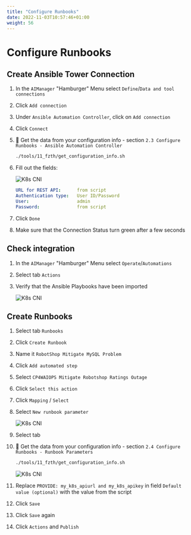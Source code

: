 ```yaml
---
title: "Configure Runbooks"
date: 2022-11-03T10:57:46+01:00
weight: 56
---
```


# Configure Runbooks

## Create Ansible Tower Connection


1. In the `AIManager` "Hamburger" Menu select `Define`/`Data and tool connections`
1. Click `Add connection`
1. Under `Ansible Automation Controller`, click on `Add connection`
1. Click `Connect`

1. 🔎 Get the data from your configuration info - section `2.3 Configure Runbooks - Ansible Automation Controller` 

    ```bash
    ./tools/11_fzth/get_configuration_info.sh
    ```


1. Fill out the fields:

	![K8s CNI](/cp4waiops-training/pics/29_runbook.png)


	```yaml
	URL for REST API:      from script
	Authentication type:   User ID/Password
	User:                  admin
	Password:              from script
	```

1. Click `Done`

1. Make sure that the Connection Status turn green after a few seconds




## Check integration


1. In the `AIManager` "Hamburger" Menu select `Operate`/`Automations`
1. Select tab `Actions`
1. Verify that the Ansible Playbooks have been imported

	![K8s CNI](/cp4waiops-training/pics/30_runbook.png)

## Create Runbooks

1. Select tab `Runbooks`
1. Click `Create Runbook`
1. Name it `RobotShop Mitigate MySQL Problem`
1. Click `Add automated step`
1. Select `CP4WAIOPS Mitigate Robotshop Ratings Outage`
1. Click `Select this action`
1. Click `Mapping` / `Select`
1. Select `New runbook parameter`

	![K8s CNI](/cp4waiops-training/pics/31_runbook.png)

1. Select tab 

1. 🔎 Get the data from your configuration info - section `2.4 Configure Runbooks - Runbook Parameters` 

    ```bash
    ./tools/11_fzth/get_configuration_info.sh
    ```

	![K8s CNI](/cp4waiops-training/pics/32_runbook.png)

1. Replace `PROVIDE: my_k8s_apiurl and my_k8s_apikey` in field `Default value (optional)` with the value from the script

1. Click `Save`
1. Click `Save` again
1. Click `Actions` and `Publish`

